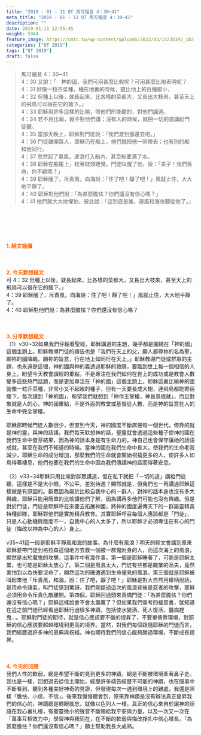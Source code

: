 ```yaml
---
title: "2019 - 01 - 11 QT 馬可福音 4：30~41"
meta_title: "2019 - 01 - 11 QT 馬可福音 4：30~41"
description: ""
date: 2019-01-11 12:55:45
weight: 5944
feature_image: https://cmtc.tw/wp-content/uploads/2022/03/15235392_10211799862337740_180693556567566654_o-1.webp
categories: ["QT 2019"]
tags: ["QT 2019"]
draft: false
---
```


<blockquote>馬可福音 4：30~41<br />
4：30 又說：「　神的國，我們可用甚麼比較呢？可用甚麼比喻表明呢？<br />
4：31 好像一粒芥菜種，種在地裏的時候，雖比地上的百種都小，<br />
4：32 但種上以後，就長起來，比各樣的菜都大，又長出大枝來，甚至天上的飛鳥可以宿在它的蔭下。」<br />
4：33 耶穌用許多這樣的比喻，照他們所能聽的，對他們講道。<br />
4：34 若不用比喻，就不對他們講；沒有人的時候，就把一切的道講給門徒聽。<br />
4：35 當那天晚上，耶穌對門徒說：「我們渡到那邊去吧。」<br />
4：36 門徒離開眾人，耶穌仍在船上，他們就把他一同帶去；也有別的船和他同行。<br />
4：37 忽然起了暴風，波浪打入船內，甚至船要滿了水。<br />
4：38 耶穌在船尾上，枕著枕頭睡覺。門徒叫醒了他，說：「夫子！我們喪命，你不顧嗎？」<br />
4：39 耶穌醒了，斥責風，向海說：「住了吧！靜了吧！」風就止住，大大地平靜了。<br />
4：40 耶穌對他們說：「為甚麼膽怯？你們還沒有信心嗎？」<br />
4：41 他們就大大地懼怕，彼此說：「這到底是誰，連風和海也聽從他了。」</blockquote><br />
&nbsp;<br />
<br />
&nbsp;<br />
<br />
<span style="color: #ff6600;"><strong>1. </strong><strong>經文誦讀</strong></span><br />
<br />
<span style="color: #ff6600;"><strong> </strong></span><br />
<br />
<span style="color: #ff6600;"><strong>2. 今天默想</strong><strong>經文<br />
</strong></span>可 4：32 但種上以後，就長起來，比各樣的菜都大，又長出大枝來，甚至天上的飛鳥可以宿在它的蔭下。」<br />
4：39 耶穌醒了，斥責風，向海說：住了吧！靜了吧！」風就止住，大大地平靜了。<br />
4：40 耶穌對他們說：為甚麼膽怯？你們還沒有信心嗎？<br />
<br />
&nbsp;<br />
<br />
<span style="color: #ff6600;"><strong>3. 分享默想經文<br />
</strong></span>（1）v30~32如果我們仔細看聖經，耶穌講道的主題，幾乎都是圍繞在「神的國」這個主題上。耶穌教導門徒的禱告也是「我們在天上的父，願人都尊祢的名為聖，願祢的國降臨，願祢的旨意，行在地上如同行在天上。」耶穌教導門徒或群眾的主題，也永遠是這個，神的國與神的義透過耶穌的救贖，要臨到世上每一個相信的人身上。盼望今天教會讀經的重點，不是專注在我們如何在世上的成功或是教會人數變多這些熱門話題，而是更加專注在「神的國」這個主題上。耶穌這裏比喻神的國就像一粒芥菜種，非常小又不起眼的種子，但有一天要長成大樹，連飛鳥都能寄宿蔭下。每次讀到「神的國」，盼望我們就想到「神作王掌權，神旨意成就」，而且對象就是人的心，神的國重點，不是外面的教堂或基督徒人數，而是神的旨意在人的生命中完全掌權。<br />
<br />
耶穌那時候門徒人數很少，但直到今天，神的國度不斷席捲每一個世代，倚靠的就是神的靈，與神的話語。我們每天默想神的話，聖靈就會透過這些種子使神的國在我們生命中發芽結果，因為神的話本身是有生命力的，神自己也會保守讓祂的話語成就，甚至在我們不知道的時候。當神的國在我們生命中長大，使我們的生命老我減少，耶穌生命的成分增加，那麼我們的生命就會開始祝福更多的人，使許多人如鳥得著棲息，他們也要在我們的生命中因為我們傳講神的話而得著安息。<br />
<br />
（2）v33~34耶穌只用比喻對群眾講道，但在私下就把「一切的道」講給門徒聽，這樣是不是大小眼，不公平，差別待遇？顯然就是，但我們也一再講過耶穌這樣做是有原因的。群眾因為屬於比較自我中心的一群人，對神的話本身也沒有多大興趣，耶穌只能用簡單的比喻讓他們了解，因為講再多他們可能也沒有興趣。但是對於門徒，門徒是耶穌呼召來要去拓展神國，將神的國度遍傳天下的一群屬靈精英特種部隊，耶穌對他們是實施精兵教育。其實耶穌呼召每個人應該都是「門徒」，只是人心動機與態度不一，自我中心的人太多了，所以耶穌才必須專注在有心的門徒（悔改以神為中心的人）身上。<br />
<br />
v35~41這一段是耶穌平靜風和海的故事。為什麼有風浪？明天的經文會講到原來耶穌要帶門徒到格拉森這個地方去救一個被一群鬼附身的人，而這次海上的風浪，顯然是出於魔鬼的攻擊。這事件中有幾件事，第一個是耶穌睡著了，可能是耶穌太累，也可能是耶穌太放心了。第二個是風浪太大，門徒有些都是職業的漁夫，竟然害怕到以為快要沒命了，顯然這次的確遭遇到生命僅見的風浪。第三個就是耶穌被叫起來他「斥責風，和海，說：住了吧，靜了吧！」耶穌是對大自然用權柄說話，是用命令語氣，叫門徒感到驚訝。我們剛提過這次的風浪背後是惡者的攻擊，耶穌必須用命令斥責仇敵離開。第四個，耶穌回過頭來責備門徒：「為甚麼膽怯？你們還沒有信心嗎？」耶穌這樣說會不會太嚴厲了？但如果我們查考四福音書，就知道在這之前門徒已經看過耶穌行過很多神蹟，包括使水變酒、死人復活、醫病趕鬼…。耶穌對門徒的期待，就是信心應該要不斷的提昇了，不要單倚靠環境，對耶穌的信心應該要超越環境到更高的境界。當然，對我們每個跟隨耶穌的門徒而言，我們經歷過許多神的恩典與祝福，神也期待我們的信心能夠勝過環境，不斷成長提昇。<br />
<br />
&nbsp;<br />
<br />
<span style="color: #ff6600;"><strong>4. 今天的回應<br />
</strong></span>我們人性的軟弱，總是希望不斷的見到更多的神蹟，總是不斷被環境牽著鼻子走。我也是一樣，回想過去從信主開始，經歷許多禱告經歷不可能的神蹟，也在服事中不斷看到、聽到各種美好神奇的見證，但發現每次一遇到環境上的難處，我還是照樣「膽怯、小信、不信」。後來我慢慢體會到，原來靠神蹟是沒有辦法真正提昇我們的信心的，神蹟總是轉眼就忘，就像以色列人一樣。真正的信心來自於讓神的話語在我心裏扎根，有聖靈微小的聲音不斷賜給我平安與力量，以及一次又一次在「萬事互相效力中」學習神與我同在，在不斷的軟弱與悔改掙扎中信心增長。「為甚麼膽怯？你們還沒有信心嗎？」願主幫助我長大成熟。
        